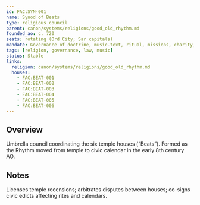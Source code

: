 ```yaml
---
id: FAC:SYN-001
name: Synod of Beats
type: religious council
parent: canon/systems/religions/good_old_rhythm.md
founded_ao: c. 720
seats: rotating (Ord City; Sar capitals)
mandate: Governance of doctrine, music-text, ritual, missions, charity, and discipline within the Good Old Rhythm.
tags: [religion, governance, law, music]
status: Stable
links:
  religion: canon/systems/religions/good_old_rhythm.md
  houses:
    - FAC:BEAT-001
    - FAC:BEAT-002
    - FAC:BEAT-003
    - FAC:BEAT-004
    - FAC:BEAT-005
    - FAC:BEAT-006
---
```


## Overview
Umbrella council coordinating the six temple houses (“Beats”). Formed as the Rhythm moved from temple to civic calendar in the early 8th century AO.

## Notes
Licenses temple recensions; arbitrates disputes between houses; co-signs civic edicts affecting rites and calendars.
